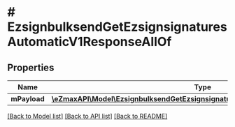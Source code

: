# # EzsignbulksendGetEzsignsignaturesAutomaticV1ResponseAllOf

## Properties

Name | Type | Description | Notes
------------ | ------------- | ------------- | -------------
**mPayload** | [**\eZmaxAPI\Model\EzsignbulksendGetEzsignsignaturesAutomaticV1ResponseMPayload**](EzsignbulksendGetEzsignsignaturesAutomaticV1ResponseMPayload.md) |  |

[[Back to Model list]](../../README.md#models) [[Back to API list]](../../README.md#endpoints) [[Back to README]](../../README.md)
